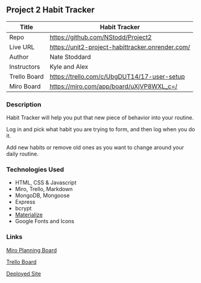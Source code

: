 ## Project 2 Habit Tracker

|Title|Habit Tracker|
|-|-|
|Repo|https://github.com/NStodd/Project2|
|Live URL|https://unit2-project-habittracker.onrender.com/|
|Author|Nate Stoddard|
|Instructors|Kyle and Alex|
|Trello Board|https://trello.com/c/UbgDUT14/17-user-setup|
|Miro Board|https://miro.com/app/board/uXjVP8WXL_c=/|


### Description
Habit Tracker will help you put that new piece of behavior into your routine.

Log in and pick what habit you are trying to form, and then log when you do it.

Add new habits or remove old ones as you want to change around your daily routine.

### Technologies Used
- HTML, CSS & Javascript
- Miro, Trello, Markdown
- MongoDB, Mongoose
- Express
- bcrypt
- [Materialize](https://materializecss.com/)
- Google Fonts and Icons

### Links
[Miro Planning Board](https://miro.com/welcomeonboard/SGU1cVE5VVQ4ZGJ2NGw1cmtnaW9hcGllU2E1M05YN3BHaGNTdTR3WjQ1a3dOeVBFZ3c5R0Z2aVV5UG5Ua2lLZHwzMDc0NDU3MzQ3NTkyNTEzODU4fDI=?share_link_id=839530960722)

[Trello Board](https://trello.com/invite/b/pqY9vwba/ATTI5cfff0259babecaf49bb489cddaf40a7F1998DFD/unit-2-project)

[Deployed Site](https://unit2-project-habittracker.onrender.com/)

